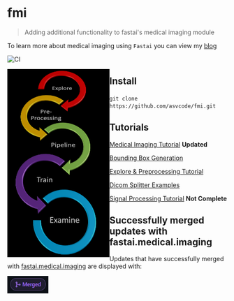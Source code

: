 # fmi
> Adding additional functionality to fastai's medical imaging module

To learn more about medical imaging using `Fastai` you can view my [blog](https://asvcode.github.io/MedicalImaging/)


![CI](https://github.com/asvcode/fmi/workflows/CI/badge.svg)


<img src="nbs/images/graphic6t.PNG" alt="fmi" align="left" width="234" height="431" />

## Install

`git clone https://github.com/asvcode/fmi.git`

## Tutorials

[Medical Imaging Tutorial](https://github.com/asvcode/fmi/blob/master/tutorial_nbs/medical_imaging_tutorial.ipynb) **Updated**

[Bounding Box Generation](https://github.com/asvcode/fmi/blob/master/tutorial_nbs/bounding_box_generation.ipynb)

[Explore & Preprocessing Tutorial](https://github.com/asvcode/fmi/blob/master/tutorial_nbs/explore_preprocessing_tutorial.ipynb)

[Dicom Splitter Examples](https://github.com/asvcode/fmi/blob/master/tutorial_nbs/dicom_splitter_examples.ipynb)

[Signal Processing Tutorial](https://github.com/asvcode/fmi/blob/master/tutorial_nbs/Signal_Processing_Tutorial.ipynb) **Not Complete**

## Successfully merged updates with fastai.medical.imaging

Updates that have successfully merged with [fastai.medical.imaging](https://github.com/fastai/fastai/blob/master/nbs/60_medical.imaging.ipynb) are displayed with:

<img src="nbs/images/git_merged.PNG" alt="merged" align="left" width="94" height="40" />
